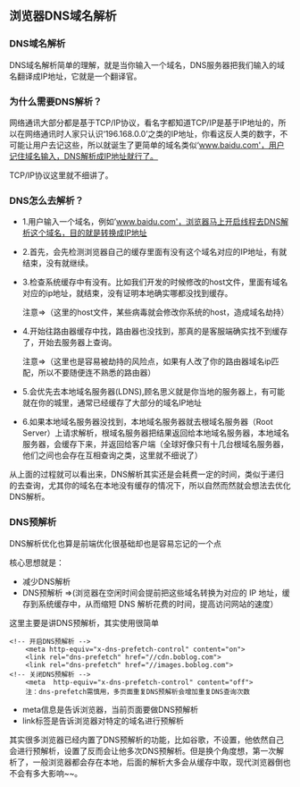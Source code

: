 ## 浏览器DNS域名解析
### DNS域名解析
DNS域名解析简单的理解，就是当你输入一个域名，DNS服务器把我们输入的域名翻译成IP地址，它就是一个翻译官。<br>
### 为什么需要DNS解析？<br>
网络通讯大部分都是基于TCP/IP协议，看名字都知道TCP/IP是基于IP地址的，所以在网络通讯时人家只认识‘196.168.0.0’之类的IP地址，你看这反人类的数字，不可能让用户去记这些，所以就诞生了更简单的域名类似‘www.baidu.com'，用户记住域名输入，DNS解析成IP地址就行了。<br>

TCP/IP协议这里就不细讲了。
### DNS怎么去解析？
+ 1.用户输入一个域名，例如’www.baidu.com'，浏览器马上开启线程去DNS解析这个域名，目的就是转换成IP地址<br>
+ 2.首先，会先检测浏览器自己的缓存里面有没有这个域名对应的IP地址，有就结束，没有就继续。<br>
+ 3.检查系统缓存中有没有。比如我们开发的时候修改的host文件，里面有域名对应的ip地址，就结束，没有证明本地确实哪都没找到缓存。<br>

    注意=>（这里的host文件，某些病毒就会修改你系统的host，造成域名劫持）<br>
 
+ 4.开始往路由器缓存中找，路由器也没找到，那真的是客服端确实找不到缓存了，开始去服务器上查询。<br>

    注意=>（这里也是容易被劫持的风险点，如果有人改了你的路由器域名ip匹配，所以不要随便连不熟悉的路由器）<br>
 
+ 5.会优先去本地域名服务器(LDNS),顾名思义就是你当地的服务器上，有可能就在你的城里，通常已经缓存了大部分的域名IP地址<br>
+ 6.如果本地域名服务器没找到，本地域名服务器就去根域名服务器（Root Server）上请求解析，根域名服务器把结果返回给本地域名服务器，本地域名服务器，会缓存下来，并返回给客户端（全球好像只有十几台根域名服务器，他们之间也会存在互相查询之类，这里就不细说了）<br>

从上面的过程就可以看出来，DNS解析其实还是会耗费一定的时间，类似于递归的去查询，尤其你的域名在本地没有缓存的情况下，所以自然而然就会想法去优化DNS解析。
### DNS预解析
DNS解析优化也算是前端优化很基础却也是容易忘记的一个点<br>

核心思想就是：<br>
+ 减少DNS解析
+ DNS预解析    =>(浏览器在空闲时间会提前把这些域名转换为对应的 IP 地址，缓存到系统缓存中，从而缩短 DNS 解析花费的时间，提高访问网站的速度）


这里主要是讲DNS预解析，其实使用很简单
```
<!-- 开启DNS预解析 -->
    <meta http-equiv="x-dns-prefetch-control" content="on">
    <link rel="dns-prefetch" href="//cdn.boblog.com">
    <link rel="dns-prefetch" href="//images.boblog.com">
<!-- 关闭DNS预解析 -->
    <meta  http-equiv="x-dns-prefetch-control" content="off">
    注：dns-prefetch需慎用，多页面重复DNS预解析会增加重复DNS查询次数
```
+ meta信息是告诉浏览器，当前页面要做DNS预解析<br>
+ link标签是告诉浏览器对特定的域名进行预解析<br>


其实很多浏览器已经内置了DNS预解析的功能，比如谷歌，不设置，他依然自己会进行预解析，设置了反而会让他多次DNS预解析。但是换个角度想，第一次解析了，一般浏览器都会存在本地，后面的解析大多会从缓存中取，现代浏览器倒也不会有多大影响~~。
